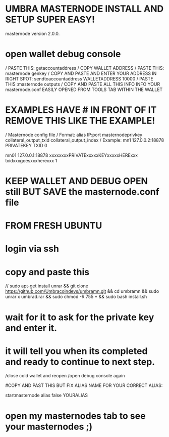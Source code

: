 # UMBRA MASTERNODE INSTALL AND SETUP SUPER EASY!
 masternode version 2.0.0.

# open wallet debug console

/ PASTE THIS: getaccountaddress
/ COPY WALLET ADDRESS 
/ PASTE THIS: masternode genkey
/ COPY AND PASTE AND ENTER YOUR ADDRESS IN RIGHT SPOT: sendtoaccountaddress WALLETADDRESS 10000
/ PASTE THIS :masternode outputs
/ COPY AND PASTE ALL THIS INFO INFO YOUR masternode.conf EASILY OPENED FROM TOOLS TAB WITHIN THE WALLET 

# EXAMPLES HAVE # IN FRONT OF IT REMOVE THIS LIKE THE EXAMPLE! 

/ Masternode config file
/ Format: alias IP:port masternodeprivkey collateral_output_txid collateral_output_index
/ Example: mn1 127.0.0.2:18878 PRIVATEKEY TXID 0

mn01 127.0.0.1:18878 xxxxxxxxPRIVATExxxxxKEYxxxxxHERExxx txidxxxgoesxxxherexxx 1

# KEEP WALLET AND DEBUG OPEN still BUT SAVE the masternode.conf file 

# FROM FRESH UBUNTU 

# login via ssh 
# copy and paste this 

//  sudo apt-get install unrar && git clone https://github.com/Umbracoindevs/umbramn.git && cd umbramn && sudo unrar x umbrad.rar && sudo chmod -R 755 * && sudo bash install.sh

# wait for it to ask for the private key and enter it.

# it will tell you when its completed and ready to continue to next step. 

/close cold wallet and reopen 
/open debug console again

#COPY AND PAST THIS BUT FIX ALIAS NAME FOR YOUR CORRECT ALIAS:

startmasternode alias false YOURALIAS

# open my masternodes tab to see your masternodes ;)
